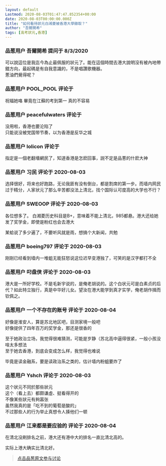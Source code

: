 ```yaml
---
layout: default
Lastmod: 2020-08-03T01:47:47.852354+00:00
date: 2020-08-03T00:00:00.000Z
title: "如何看待狀元白湘菱被香港大學錄取？"
author: "吾爾開希"
tags: [高考狀元,香港]
---
```



### 品葱用户 **吾爾開希** 提问于 8/3/2020
    
可以說這位是我迄今為止最佩服的狀元了。能在這個時間去港大說明沒有被內地帶錯方向，最起碼是有自我意識的，不是唱讚歌機器。  
蔥油們覺得呢？
    
                

### 品葱用户 **POOL_POOL** 评论于 
        
祝福她咯 畢竟在江蘇的考到第一 真的不容易
        
                

### 品葱用户 **peacefulwaters** 评论于 
        
没用啦，香港也要沦陷了  
只能说没被党国带节奏，以为香港是反华之城
        
                

### 品葱用户 **lolicon** 评论于 
        
指定是一個老翻墻網民了，知道香港是怎麽回事，説不定是品蔥的什麽大神
        
                

### 品葱用户 **习民** 评论于 2020-08-03
        
选择很好，将来也好跑路，无论我匪有没有倒台，都是割席的第一步。而墙内网民过于精分，人家状元了那么辛苦都没法上清北，找个国际认可度高的大学也不行？
        
                

### 品葱用户 **SWEOOP** 评论于 2020-08-03
        
各位想多了。 白湘菱历史科目是B+，意味着不能上清北，985都悬。港大还给她发了奖学金，即使是粉红也会去港大  
  
某蛤说了多少遍了，不要听风就是雨，想搞个大新闻，共勉
        
                

### 品葱用户 **boeing797** 评论于 2020-08-03
        
刚刚已经看到墙内一堆蛆无能狂怒说这位迟早变港独了，可笑的是汉字都打不全
        
                

### 品葱用户 **叼盘侠** 评论于 2020-08-03
        
港大是一所好学校。不是毛新宇说的，是俺老胡说的。这个白状元可是白素贞的后代？如此特立独行，真是中华好儿女。望汝在港大能学到真才实学，俺老胡作揖而钦佩之。
        
                

### 品葱用户 **一个不存在的账号** 评论于 2020-08-04
        
好像是淮安人，算是苏北地区吧，目测家境一般吧  
好像提供了四年百万的奖学金，那还是很香的  
  
至于她政治立场，我觉得很难猜测，可能是岁静（苏北高中逼得很紧，一般小孩没啥太多想法  
至于她去香港，到底会变成怎么样，我觉得也难说  
  
毕竟是读金融系，要是读政治系之类的，估计墙内粉蛆要炸了
        
                

### 品葱用户 **Yshch** 评论于 2020-08-03
        
这个狀元不同於那些狀元  
这个（看上去）都颇谦虛、挺看得开的  
不像某些狀元有夠嚣张  
虽然我真的是「吃不到的葡萄是酸的」  
不过那些人的行为举止真想令人揍他们一顿
        
                

### 品葱用户 **江来都是要应验的** 评论于 2020-08-04
        
在清北没刷排名之前，港大还有港中大的排名一直比清北高的。  
  
实际上港大确实比清北好。
        
                





> [点击品葱原文参与讨论](https://pincong.rocks/question/29327)

